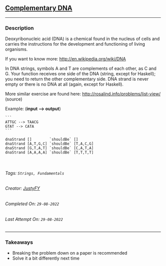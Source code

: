 ## [Complementary DNA](https://www.codewars.com/kata/554e4a2f232cdd87d9000038)
---
### Description

Deoxyribonucleic acid (DNA) is a chemical found in the nucleus of cells and carries the instructions for the development and functioning of living organisms.

If you want to know more: http://en.wikipedia.org/wiki/DNA

In DNA strings, symbols A and T are complements of each other, as C and G. 
Your function receives one side of the DNA (string, except for Haskell); you need to return the other complementary side. DNA strand is never empty or there is no DNA at all (again, except for Haskell).

More similar exercise are found here: http://rosalind.info/problems/list-view/ (source)

Example: (**input --> output**)
~~~if-not:haskell
```
ATTGC --> TAACG
GTAT --> CATA
```
~~~
```if:haskell
dnaStrand []        `shouldBe` []
dnaStrand [A,T,G,C] `shouldBe` [T,A,C,G]
dnaStrand [G,T,A,T] `shouldBe` [C,A,T,A]
dnaStrand [A,A,A,A] `shouldBe` [T,T,T,T]
```

<br>

###### Tags: `Strings, Fundamentals`

###### Creator: [JustyFY](https://www.codewars.com/users/JustyFY)

###### Completed On: `29-08-2022`

###### Last Attempt On: `29-08-2022`

---

### Takeaways
- Breaking the problem down on a paper is recommended
- Solve it a bit differently next time
